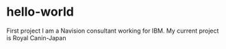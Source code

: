 # hello-world
First project
I am a Navision consultant working for IBM. My current project is Royal Canin-Japan
